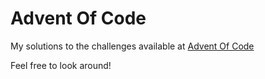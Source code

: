 # Advent Of Code

My solutions to the challenges available at [Advent Of Code](https://adventofcode.com/)

Feel free to look around!
